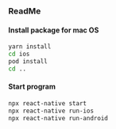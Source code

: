 ### ReadMe

#### Install package for mac OS
```bash
yarn install
cd ios 
pod install
cd ..
```

#### Start program
```bash
npx react-native start
npx react-native run-ios
npx react-native run-android
```